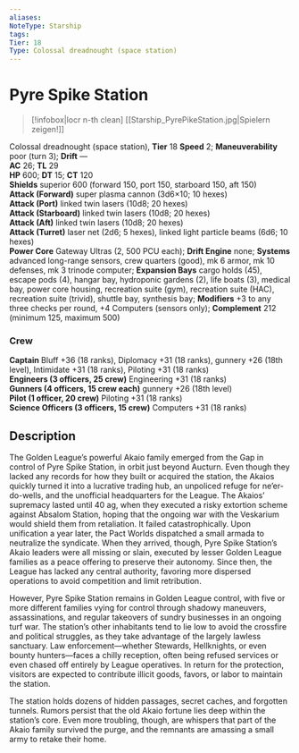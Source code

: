 ```yaml
---
aliases: 
NoteType: Starship
tags: 
Tier: 18
Type: Colossal dreadnought (space station)
---
```


# Pyre Spike Station

> [!infobox|locr n-th clean]
>  [[Starship_PyrePikeStation.jpg|Spielern zeigen!]]
> 
Colossal dreadnought (space station), **Tier** 18 
**Speed** 2; **Maneuverability** poor (turn 3); **Drift** —  
**AC** 26; **TL** 29  
**HP** 600; **DT** 15; **CT** 120  
**Shields** superior 600 (forward 150, port 150, starboard 150, aft 150)  
**Attack (Forward)** super plasma cannon (3d6×10; 10 hexes)  
**Attack (Port)** linked twin lasers (10d8; 20 hexes)  
**Attack (Starboard)** linked twin lasers (10d8; 20 hexes)  
**Attack (Aft)** linked twin lasers (10d8; 20 hexes)  
**Attack (Turret)** laser net (2d6; 5 hexes), linked light particle beams (6d6; 10 hexes)  
**Power Core** Gateway Ultras (2, 500 PCU each); **Drift Engine** none; **Systems** advanced long-range sensors, crew quarters (good), mk 6 armor, mk 10 defenses, mk 3 trinode computer; **Expansion Bays** cargo holds (45), escape pods (4), hangar bay, hydroponic gardens (2), life boats (3), medical bay, power core housing, recreation suite (gym), recreation suite (HAC), recreation suite (trivid), shuttle bay, synthesis bay; **Modifiers** +3 to any three checks per round, +4 Computers (sensors only); **Complement** 212 (minimum 125, maximum 500)

### Crew

**Captain** Bluff +36 (18 ranks), Diplomacy +31 (18 ranks), gunnery +26 (18th level), Intimidate +31 (18 ranks), Piloting +31 (18 ranks)  
**Engineers (3 officers, 25 crew)** Engineering +31 (18 ranks)  
**Gunners (4 officers, 15 crew each)** gunnery +26 (18th level)  
**Pilot (1 officer, 20 crew)** Piloting +31 (18 ranks)  
**Science Officers (3 officers, 15 crew)** Computers +31 (18 ranks)

## Description

The Golden League’s powerful Akaio family emerged from the Gap in control of Pyre Spike Station, in orbit just beyond Aucturn. Even though they lacked any records for how they built or acquired the station, the Akaios quickly turned it into a lucrative trading hub, an unpoliced refuge for ne’er-do-wells, and the unofficial headquarters for the League. The Akaios’ supremacy lasted until 40 ag, when they executed a risky extortion scheme against Absalom Station, hoping that the ongoing war with the Veskarium would shield them from retaliation. It failed catastrophically. Upon unification a year later, the Pact Worlds dispatched a small armada to neutralize the syndicate. When they arrived, though, Pyre Spike Station’s Akaio leaders were all missing or slain, executed by lesser Golden League families as a peace offering to preserve their autonomy. Since then, the League has lacked any central authority, favoring more dispersed operations to avoid competition and limit retribution.  
  
However, Pyre Spike Station remains in Golden League control, with five or more different families vying for control through shadowy maneuvers, assassinations, and regular takeovers of sundry businesses in an ongoing turf war. The station’s other inhabitants tend to lie low to avoid the crossfire and political struggles, as they take advantage of the largely lawless sanctuary. Law enforcement—whether Stewards, Hellknights, or even bounty hunters—faces a chilly reception, often being refused services or even chased off entirely by League operatives. In return for the protection, visitors are expected to contribute illicit goods, favors, or labor to maintain the station.  
  
The station holds dozens of hidden passages, secret caches, and forgotten tunnels. Rumors persist that the old Akaio fortune lies deep within the station’s core. Even more troubling, though, are whispers that part of the Akaio family survived the purge, and the remnants are amassing a small army to retake their home.
